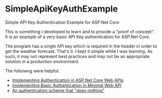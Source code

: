 # SimpleApiKeyAuthExample

Simple API Key Authentication Example for ASP.Net Core

This is something I developed to learn and to provide a "proof of concept". It is an example of a very basic API Key authentication for ASP.Net Core.

The program has a single API key which is required in the header in order to get the weather forecast. That's it. I kept it simple while I was learning. As such, it may not represent best practices and may not be an appropriate solution in a production environment.

The folloiwng were helpful:

- [Implementing Authentication in ASP.Net Core Web APIs](https://www.endpointdev.com/blog/2022/06/implementing-authentication-in-asp.net-core-web-apis/)
- [Implementing Basic Authentication in Minimal Web API](https://dotnetthoughts.net/implementing-basic-authentication-in-minimal-webapi/)
- [An authentication scheme that "does nothing"](https://stackoverflow.com/a/55600487)
